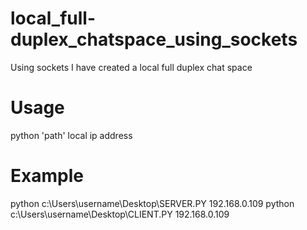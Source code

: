 # local_full-duplex_chatspace_using_sockets
Using sockets I have created a local full duplex chat space 

# Usage
python 'path' local ip address

# Example
python c:\Users\username\Desktop\SERVER.PY 192.168.0.109
python c:\Users\username\Desktop\CLIENT.PY 192.168.0.109
